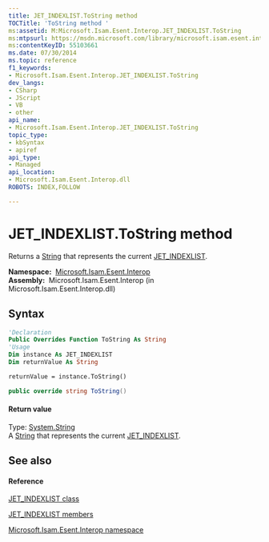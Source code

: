 ```yaml
---
title: JET_INDEXLIST.ToString method 
TOCTitle: 'ToString method '
ms:assetid: M:Microsoft.Isam.Esent.Interop.JET_INDEXLIST.ToString
ms:mtpsurl: https://msdn.microsoft.com/library/microsoft.isam.esent.interop.jet_indexlist.tostring(v=EXCHG.10)
ms:contentKeyID: 55103661
ms.date: 07/30/2014
ms.topic: reference
f1_keywords:
- Microsoft.Isam.Esent.Interop.JET_INDEXLIST.ToString
dev_langs:
- CSharp
- JScript
- VB
- other
api_name: 
- Microsoft.Isam.Esent.Interop.JET_INDEXLIST.ToString
topic_type: 
- kbSyntax
- apiref
api_type: 
- Managed
api_location: 
- Microsoft.Isam.Esent.Interop.dll
ROBOTS: INDEX,FOLLOW

---
```


# JET_INDEXLIST.ToString method

Returns a [String](https://docs.microsoft.com/dotnet/api/system.string?redirectedfrom=MSDN) that represents the current [JET_INDEXLIST](dn335123\(v=exchg.10\).md).

**Namespace:**  [Microsoft.Isam.Esent.Interop](hh596136\(v=exchg.10\).md)  
**Assembly:**  Microsoft.Isam.Esent.Interop (in Microsoft.Isam.Esent.Interop.dll)

## Syntax

``` vb
'Declaration
Public Overrides Function ToString As String
'Usage
Dim instance As JET_INDEXLIST
Dim returnValue As String

returnValue = instance.ToString()
```

``` csharp
public override string ToString()
```

#### Return value

Type: [System.String](https://docs.microsoft.com/dotnet/api/system.string?redirectedfrom=MSDN)  
A [String](https://docs.microsoft.com/dotnet/api/system.string?redirectedfrom=MSDN) that represents the current [JET_INDEXLIST](dn335123\(v=exchg.10\).md).  

## See also

#### Reference

[JET_INDEXLIST class](dn335123\(v=exchg.10\).md)

[JET_INDEXLIST members](dn335164\(v=exchg.10\).md)

[Microsoft.Isam.Esent.Interop namespace](hh596136\(v=exchg.10\).md)

